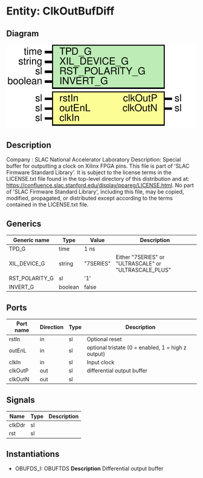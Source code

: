 # Entity: ClkOutBufDiff

## Diagram

![Diagram](ClkOutBufDiff.svg "Diagram")
## Description

Company    : SLAC National Accelerator Laboratory
Description: Special buffer for outputting a clock on Xilinx FPGA pins.
This file is part of 'SLAC Firmware Standard Library'.
It is subject to the license terms in the LICENSE.txt file found in the
top-level directory of this distribution and at:
   https://confluence.slac.stanford.edu/display/ppareg/LICENSE.html.
No part of 'SLAC Firmware Standard Library', including this file,
may be copied, modified, propagated, or distributed except according to
the terms contained in the LICENSE.txt file.
## Generics

| Generic name   | Type    | Value     | Description                                           |
| -------------- | ------- | --------- | ----------------------------------------------------- |
| TPD_G          | time    | 1 ns      |                                                       |
| XIL_DEVICE_G   | string  | "7SERIES" | Either "7SERIES" or "ULTRASCALE" or "ULTRASCALE_PLUS" |
| RST_POLARITY_G | sl      | '1'       |                                                       |
| INVERT_G       | boolean | false     |                                                       |
## Ports

| Port name | Direction | Type | Description                                        |
| --------- | --------- | ---- | -------------------------------------------------- |
| rstIn     | in        | sl   | Optional reset                                     |
| outEnL    | in        | sl   | optional tristate (0 = enabled, 1 = high z output) |
| clkIn     | in        | sl   | Input clock                                        |
| clkOutP   | out       | sl   | differential output buffer                         |
| clkOutN   | out       | sl   |                                                    |
## Signals

| Name   | Type | Description |
| ------ | ---- | ----------- |
| clkDdr | sl   |             |
| rst    | sl   |             |
## Instantiations

- OBUFDS_I: OBUFTDS
**Description**
Differential output buffer

